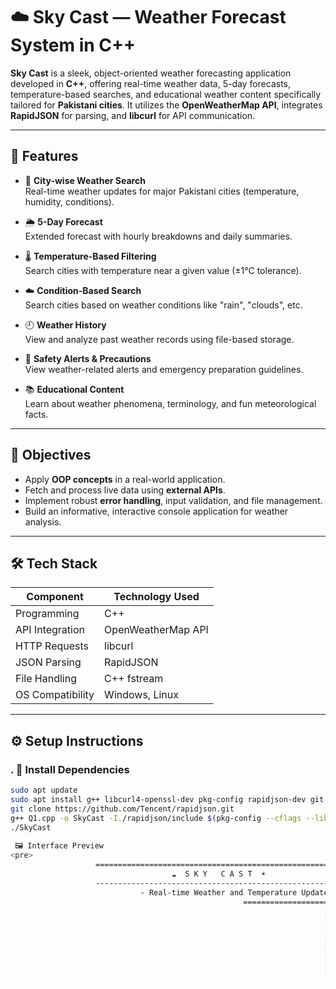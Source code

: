 # ☁️ Sky Cast — Weather Forecast System in C++

**Sky Cast** is a sleek, object-oriented weather forecasting application developed in **C++**, offering real-time weather data, 5-day forecasts, temperature-based searches, and educational weather content specifically tailored for **Pakistani cities**. It utilizes the **OpenWeatherMap API**, integrates **RapidJSON** for parsing, and **libcurl** for API communication.

---

## 📌 Features

- 🔎 **City-wise Weather Search**  
  Real-time weather updates for major Pakistani cities (temperature, humidity, conditions).

- 🌦️ **5-Day Forecast**  
  Extended forecast with hourly breakdowns and daily summaries.

- 🌡️ **Temperature-Based Filtering**  
  Search cities with temperature near a given value (±1°C tolerance).

- ☁️ **Condition-Based Search**  
  Search cities based on weather conditions like "rain", "clouds", etc.

- 🕘 **Weather History**  
  View and analyze past weather records using file-based storage.

- 🚨 **Safety Alerts & Precautions**  
  View weather-related alerts and emergency preparation guidelines.

- 📚 **Educational Content**  
  Learn about weather phenomena, terminology, and fun meteorological facts.

---

## 🎯 Objectives

- Apply **OOP concepts** in a real-world application.
- Fetch and process live data using **external APIs**.
- Implement robust **error handling**, input validation, and file management.
- Build an informative, interactive console application for weather analysis.

---

## 🛠️ Tech Stack

| Component         | Technology Used          |
|------------------|--------------------------|
| Programming      | C++                      |
| API Integration  | OpenWeatherMap API       |
| HTTP Requests    | libcurl                  |
| JSON Parsing     | RapidJSON                |
| File Handling    | C++ fstream              |
| OS Compatibility | Windows, Linux           |

---

## ⚙️ Setup Instructions

### . 🔧 Install Dependencies

```bash
sudo apt update
sudo apt install g++ libcurl4-openssl-dev pkg-config rapidjson-dev git
git clone https://github.com/Tencent/rapidjson.git
g++ Q1.cpp -o SkyCast -I./rapidjson/include $(pkg-config --cflags --libs libcurl)
./SkyCast
 
 🖼️ Interface Preview
<pre>
                   ============================================================
                                    ☁️  S K Y   C A S T  ☀️
                   ------------------------------------------------------------
                             - Real-time Weather and Temperature Updates
                                                    ============================================================
                                                                      [1] Check Weather by City Name 
                                                                      [2] Search by Weather Condition
                                                                      [3] Search by Temperature
                                                                      [4] 5-Day Weather Forecast
                                                                      [5] Weather History
                                                                      [6] Alerts & Precautions
                                                                      [7] Learn About Weather Types
                                                                      [8] Exit



